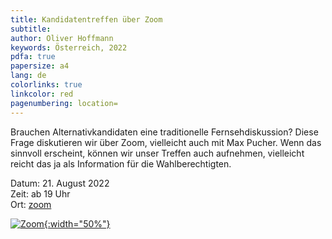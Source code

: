 ```yaml
---
title: Kandidatentreffen über Zoom
subtitle: 
author: Oliver Hoffmann
keywords: Österreich, 2022
pdfa: true
papersize: a4
lang: de
colorlinks: true
linkcolor: red
pagenumbering: location=
---
```


Brauchen Alternativkandidaten eine traditionelle Fernsehdiskussion?
Diese Frage diskutieren wir über Zoom,
vielleicht auch mit Max Pucher.
Wenn das sinnvoll erscheint, können wir unser Treffen auch aufnehmen,
vielleicht reicht das ja als Information für die Wahlberechtigten.

Datum: 21. August 2022  
Zeit: ab 19 Uhr  
Ort: [zoom](https://us05web.zoom.us/j/2363986464?pwd=UFdjUFRYMzljc3ZjNWkzZkg2RXIyQT09)  

[![Zoom](https://res.cloudinary.com/ontore/image/upload/c_scale,fl_any_format.sanitize,h_200,w_200/v1660730921/2022-08-17-zoom_z0rby9.svg){:width="50%"}](https://us05web.zoom.us/j/2363986464?pwd=UFdjUFRYMzljc3ZjNWkzZkg2RXIyQT09)
